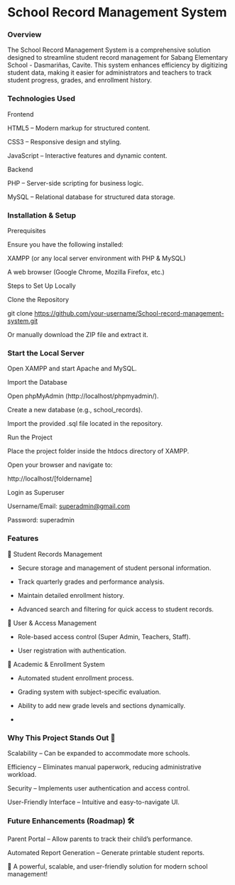 # School Record Management System

### Overview

The School Record Management System is a comprehensive solution designed to streamline student record management for Sabang Elementary School - Dasmariñas, Cavite. This system enhances efficiency by digitizing student data, making it easier for administrators and teachers to track student progress, grades, and enrollment history.


### Technologies Used

Frontend

HTML5 – Modern markup for structured content.

CSS3 – Responsive design and styling.

JavaScript – Interactive features and dynamic content.

Backend

PHP – Server-side scripting for business logic.

MySQL – Relational database for structured data storage.


### Installation & Setup

Prerequisites

Ensure you have the following installed:

XAMPP (or any local server environment with PHP & MySQL)

A web browser (Google Chrome, Mozilla Firefox, etc.)

Steps to Set Up Locally

Clone the Repository

git clone https://github.com/your-username/School-record-management-system.git

Or manually download the ZIP file and extract it.


### Start the Local Server

Open XAMPP and start Apache and MySQL.

Import the Database

Open phpMyAdmin (http://localhost/phpmyadmin/).

Create a new database (e.g., school_records).

Import the provided .sql file located in the repository.

Run the Project

Place the project folder inside the htdocs directory of XAMPP.

Open your browser and navigate to:

http://localhost/[foldername]

Login as Superuser

Username/Email: superadmin@gmail.com

Password: superadmin


### Features

🔹 Student Records Management

- Secure storage and management of student personal information.

- Track quarterly grades and performance analysis.

- Maintain detailed enrollment history.

- Advanced search and filtering for quick access to student records.

🔹 User & Access Management

- Role-based access control (Super Admin, Teachers, Staff).

- User registration with authentication.

🔹 Academic & Enrollment System

- Automated student enrollment process.

- Grading system with subject-specific evaluation.

- Ability to add new grade levels and sections dynamically.
- 

### Why This Project Stands Out 🚀

Scalability – Can be expanded to accommodate more schools.

Efficiency – Eliminates manual paperwork, reducing administrative workload.

Security – Implements user authentication and access control.

User-Friendly Interface – Intuitive and easy-to-navigate UI.


### Future Enhancements (Roadmap) 🛠️

Parent Portal – Allow parents to track their child’s performance.

Automated Report Generation – Generate printable student reports.


🎯 A powerful, scalable, and user-friendly solution for modern school management!

